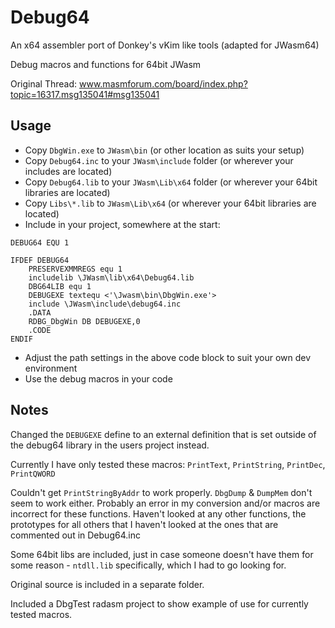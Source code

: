 # Debug64

An x64 assembler port of Donkey's vKim like tools (adapted for JWasm64)

Debug macros and functions for 64bit JWasm

Original Thread: www.masmforum.com/board/index.php?topic=16317.msg135041#msg135041

## Usage
* Copy `DbgWin.exe` to `JWasm\bin` (or other location as suits your setup)
* Copy `Debug64.inc` to your `JWasm\include` folder (or wherever your includes are located)
* Copy `Debug64.lib` to your `JWasm\Lib\x64` folder (or wherever your 64bit libraries are located)
* Copy `Libs\*.lib` to `JWasm\Lib\x64` (or wherever your 64bit libraries are located)
* Include in your project, somewhere at the start:
```assembly
DEBUG64 EQU 1

IFDEF DEBUG64
    PRESERVEXMMREGS equ 1
    includelib \JWasm\lib\x64\Debug64.lib
    DBG64LIB equ 1
    DEBUGEXE textequ <'\Jwasm\bin\DbgWin.exe'>
    include \JWasm\include\debug64.inc
    .DATA
    RDBG_DbgWin DB DEBUGEXE,0
    .CODE
ENDIF
```
* Adjust the path settings in the above code block to suit your own dev environment
* Use the debug macros in your code

## Notes

Changed the `DEBUGEXE` define to an external definition that is set outside of the debug64 library in the users project instead.

Currently I have only tested these macros: `PrintText`, `PrintString`, `PrintDec`, `PrintQWORD`

Couldn't get `PrintStringByAddr` to work properly. `DbgDump` & `DumpMem` don't seem to work either. Probably an error in my conversion and/or macros are incorrect for these  functions. Haven't looked at any other functions, the prototypes for all others that I haven't looked at the ones that are commented out in Debug64.inc

Some 64bit libs are included, just in case someone doesn't have them for some reason -  `ntdll.lib` specifically, which I had to go looking for.

Original source is included in a separate folder.

Included a DbgTest radasm project to show example of use for currently tested macros.
